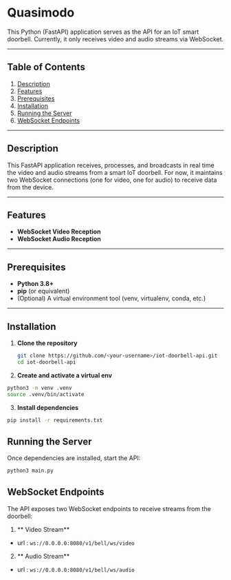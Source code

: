 # Quasimodo

This Python (FastAPI) application serves as the API for an IoT smart doorbell. Currently, it only receives video and audio streams via WebSocket.

---

## Table of Contents

1. [Description](#description)  
2. [Features](#features)  
3. [Prerequisites](#prerequisites)  
4. [Installation](#installation)  
6. [Running the Server](#running-the-server)  
7. [WebSocket Endpoints](#websocket-endpoints)  

---

## Description

This FastAPI application receives, processes, and broadcasts in real time the video and audio streams from a smart IoT doorbell. For now, it maintains two WebSocket connections (one for video, one for audio) to receive data from the device.

---

## Features

- **WebSocket Video Reception**  
- **WebSocket Audio Reception**  

---

## Prerequisites

- **Python 3.8+**  
- **pip** (or equivalent)  
- (Optional) A virtual environment tool (venv, virtualenv, conda, etc.)  

---

## Installation

1. **Clone the repository**  
   ```bash
   git clone https://github.com/<your-username>/iot-doorbell-api.git
   cd iot-doorbell-api
   ```
2. **Create and activate a virtual env**
  ```bash
  python3 -m venv .venv
  source .venv/bin/activate
  ```
3. **Install dependencies**
  ```bash
  pip install -r requirements.txt
  ``` 

## Running the Server

Once dependencies are installed, start the API:
```bash
python3 main.py
```

## WebSocket Endpoints 

The API exposes two WebSocket endpoints to receive streams from the doorbell:
1. ** Video Stream**
  - url : `ws://0.0.0.0:8080/v1/bell/ws/video`

2. ** Audio Stream**
  - url : `ws://0.0.0.0:8080/v1/bell/ws/audio`
